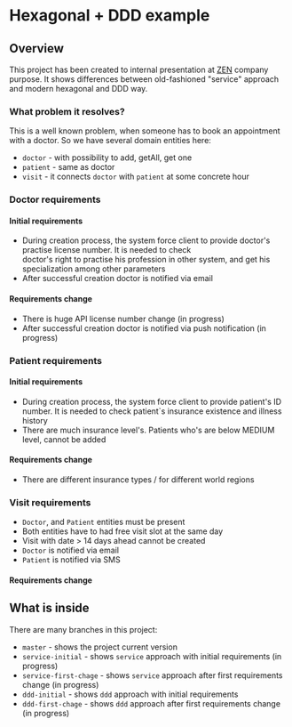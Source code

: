 # Hexagonal + DDD example

## Overview

This project has been created to internal presentation at [ZEN](http://zen.com) company purpose. It shows 
differences between old-fashioned "service" approach and modern hexagonal and DDD way. 

### What problem it resolves?

This is a well known problem, when someone has to book an appointment with a doctor. So we have several domain 
entities here:

- `doctor` - with possibility to add, getAll, get one
- `patient` - same as doctor
- `visit` - it connects `doctor` with `patient` at some concrete hour

### Doctor requirements

#### Initial requirements

- During creation process, the system force client to provide doctor's practise license number. It is needed to check  
  doctor's right to practise his profession in other system, and get his specialization among other parameters
- After successful creation doctor is notified via email

#### Requirements change

- There is huge API license number change (in progress)
- After successful creation doctor is notified via push notification (in progress) 

### Patient requirements

#### Initial requirements

- During creation process, the system force client to provide patient's ID number. It is needed to 
  check patient`s insurance existence and illness history
- There are much insurance level's. Patients who's are below MEDIUM level, cannot be added

#### Requirements change

- There are different insurance types / for different world regions

### Visit requirements

- `Doctor`, and `Patient` entities must be present
- Both entities have to had free visit slot at the same day
- Visit with date > 14 days ahead cannot be created
- `Doctor` is notified via email 
- `Patient` is notified via SMS

#### Requirements change

## What is inside

There are many branches in this project:

- `master` - shows the project current version
- `service-initial` - shows `service` approach with initial requirements (in progress)
- `service-first-chage` - shows `service` approach after first requirements change (in progress)
- `ddd-initial` - shows `ddd` approach with initial requirements 
- `ddd-first-chage` - shows `ddd` approach after first requirements change (in progress)

